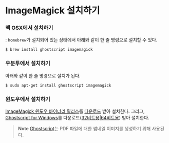 # ImageMagick 설치하기


### 맥 OSX에서 설치하기

: `homebrew`가 설치되어 있는 상태에서 아래와 같이 한 줄 명령으로 설치할 수 있다.

```
$ brew install ghostscript imagemagick
```

### 우분투에서 설치하기

아래와 같이 한 줄 명령으로 설치가 된다.

```
$ sudo apt-get install ghostscript imagemagick
```

### 윈도우에서 설치하기

[ImageMagick 윈도우 바이너리 릴리스](http://www.imagemagick.org/script/binary-releases.php)를 [다운로드](http://www.imagemagick.org/download/binaries/ImageMagick-6.8.9-1-Q16-x64-dll.exe) 받아 설치한다. 그리고, [Ghostscript for Windows](http://www.ghostscript.com/download/gsdnld.html)를 다운로드([32비트용](http://downloads.ghostscript.com/public/gs914w32.exe)|[64비트용](http://downloads.ghostscript.com/public/gs914w64.exe)) 받아 설치한다.

> **Note** [Ghostscript](http://www.ghostscript.com)는 PDF 파일에 대한 썸네일 이미지를 생성하기 위해 사용된다.
